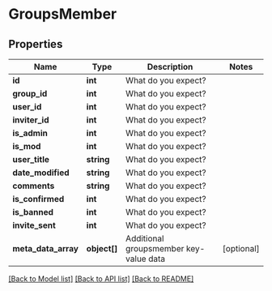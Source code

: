 # GroupsMember

## Properties
Name | Type | Description | Notes
------------ | ------------- | ------------- | -------------
**id** | **int** | What do you expect? | 
**group_id** | **int** | What do you expect? | 
**user_id** | **int** | What do you expect? | 
**inviter_id** | **int** | What do you expect? | 
**is_admin** | **int** | What do you expect? | 
**is_mod** | **int** | What do you expect? | 
**user_title** | **string** | What do you expect? | 
**date_modified** | **string** | What do you expect? | 
**comments** | **string** | What do you expect? | 
**is_confirmed** | **int** | What do you expect? | 
**is_banned** | **int** | What do you expect? | 
**invite_sent** | **int** | What do you expect? | 
**meta_data_array** | **object[]** | Additional groupsmember key-value data | [optional] 

[[Back to Model list]](../../README.md#documentation-for-models) [[Back to API list]](../../README.md#documentation-for-api-endpoints) [[Back to README]](../../README.md)
